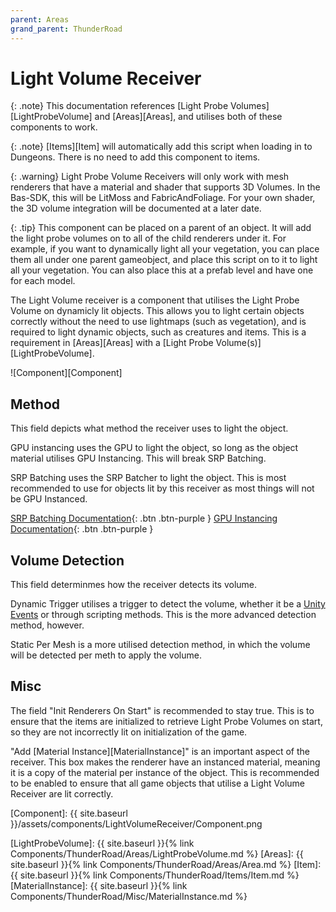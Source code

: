 ```yaml
---
parent: Areas
grand_parent: ThunderRoad
---
```

# Light Volume Receiver

{: .note}
This documentation references [Light Probe Volumes][LightProbeVolume] and [Areas][Areas], and utilises both of these components to work. 

{: .note}
 [Items][Item] will automatically add this script when loading in to Dungeons. There is no need to add this component to items.

{: .warning}
Light Probe Volume Receivers will only work with mesh renderers that have a material and shader that supports 3D Volumes. In the Bas-SDK, this will be LitMoss and FabricAndFoliage. For your own shader, the 3D volume integration will be documented at a later date.

{: .tip}
This component can be placed on a parent of an object. It will add the light probe volumes on to all of the child renderers under it. For example, if you want to dynamically light all your vegetation, you can place them all under one parent gameobject, and place this script on to it to light all your vegetation. You can also place this at a prefab level and have one for each model. 

The Light Volume receiver is a component that utilises the Light Probe Volume on dynamicly lit objects. This allows you to light certain objects correctly without the need to use lightmaps (such as vegetation), and is required to light dynamic objects, such as creatures and items. This is a requirement in [Areas][Areas] with a [Light Probe Volume(s)][LightProbeVolume].

![Component][Component]

## Method
This field depicts what method the receiver uses to light the object. 

GPU instancing uses the GPU to light the object, so long as the object material utilises GPU Instancing. This will break SRP Batching.

SRP Batching uses the SRP Batcher to light the object. This is most recommended to use for objects lit by this receiver as most things will not be GPU Instanced. 

[SRP Batching Documentation](https://docs.unity3d.com/Manual/SRPBatcher.html){: .btn .btn-purple } [GPU Instancing Documentation](https://docs.unity3d.com/Manual/GPUInstancing.html){: .btn .btn-purple }

## Volume Detection

This field determinmes how the receiver detects its volume.

Dynamic Trigger utilises a trigger to detect the volume, whether it be a [Unity Events](https://docs.unity3d.com/Manual/UnityEvents.html) or through scripting methods. This is the more advanced detection method, however.

Static Per Mesh is a more utilised detection method, in which the volume will be detected per meth to apply the volume. 

## Misc

The field "Init Renderers On Start" is recommended to stay true. This is to ensure that the items are initialized to retrieve Light Probe Volumes on start, so they are not incorrectly lit on initialization of the game.

"Add [Material Instance][MaterialInstance]" is an important aspect of the receiver. This box makes the renderer have an instanced material, meaning it is a copy of the material per instance of the object. This is recommended to be enabled to ensure that all game objects that utilise a Light Volume Receiver are lit correctly.


[Component]: {{ site.baseurl }}/assets/components/LightVolumeReceiver/Component.png

[LightProbeVolume]: {{ site.baseurl }}{% link Components/ThunderRoad/Areas/LightProbeVolume.md %}
[Areas]: {{ site.baseurl }}{% link Components/ThunderRoad/Areas/Area.md %}
[Item]: {{ site.baseurl }}{% link Components/ThunderRoad/Items/Item.md %}
[MaterialInstance]: {{ site.baseurl }}{% link Components/ThunderRoad/Misc/MaterialInstance.md %}
